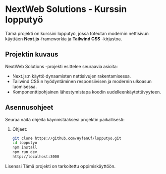 # NextWeb Solutions - Kurssin lopputyö

Tämä projekti on kurssini lopputyö, jossa toteutan modernin nettisivun käyttäen **Next.js**-frameworkia ja **Tailwind CSS** -kirjastoa.

## Projektin kuvaus

NextWeb Solutions -projekti esittelee seuraavia asioita:
- Next.js:n käyttö dynaamisten nettisivujen rakentamisessa.
- Tailwind CSS:n hyödyntäminen responsiivisen ja modernin ulkoasun luomisessa.
- Komponenttipohjainen lähestymistapa koodin uudelleenkäytettävyyteen.

## Asennusohjeet

Seuraa näitä ohjeita käynnistääksesi projektin paikallisesti:

1. Ohjeet: 
   ```bash
   git clone https://github.com/HyfenCf/lopputyo.git
   cd lopputyo
   npm install
   npm run dev
   http://localhost:3000
   
Lisenssi
Tämä projekti on tarkoitettu oppimiskäyttöön.



